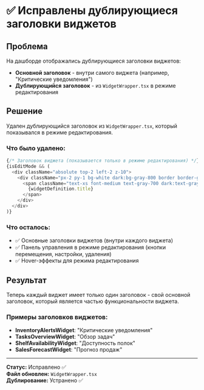 # ✅ Исправлены дублирующиеся заголовки виджетов

## Проблема
На дашборде отображались дублирующиеся заголовки виджетов:
- **Основной заголовок** - внутри самого виджета (например, "Критические уведомления")
- **Дублирующийся заголовок** - из `WidgetWrapper.tsx` в режиме редактирования

## Решение
Удален дублирующийся заголовок из `WidgetWrapper.tsx`, который показывался в режиме редактирования.

### Что было удалено:
```typescript
{/* Заголовок виджета (показывается только в режиме редактирования) */}
{isEditMode && (
  <div className="absolute top-2 left-2 z-10">
    <div className="px-2 py-1 bg-white dark:bg-gray-800 border border-gray-200 dark:border-gray-600 rounded-md shadow-sm">
      <span className="text-xs font-medium text-gray-700 dark:text-gray-300">
        {widgetDefinition.title}
      </span>
    </div>
  </div>
)}
```

### Что осталось:
- ✅ Основные заголовки виджетов (внутри каждого виджета)
- ✅ Панель управления в режиме редактирования (кнопки перемещения, настройки, удаления)
- ✅ Hover-эффекты для режима редактирования

## Результат
Теперь каждый виджет имеет только один заголовок - свой основной заголовок, который является частью функциональности виджета.

### Примеры заголовков виджетов:
- **InventoryAlertsWidget**: "Критические уведомления"
- **TasksOverviewWidget**: "Обзор задач"
- **ShelfAvailabilityWidget**: "Доступность полок"
- **SalesForecastWidget**: "Прогноз продаж"

---

**Статус:** Исправлено ✅  
**Файл обновлен:** `WidgetWrapper.tsx`  
**Дублирование:** Устранено ✅ 